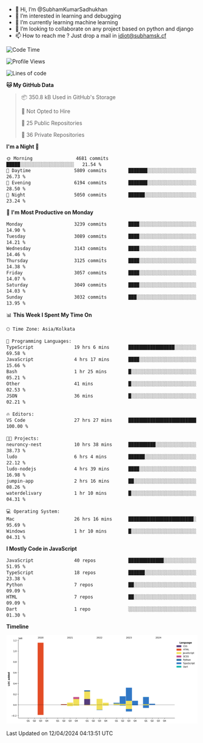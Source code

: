 - 👋 Hi, I’m @SubhamKumarSadhukhan
- 👀 I’m interested in learning and debugging
- 🌱 I’m currently learning machine learning
- 💞️ I’m looking to collaborate on any project based on python and django
- 📫 How to reach me ?
      Just drop a mail in idiot@subhamsk.cf

<!---
SubhamKumarSadhukhan/SubhamKumarSadhukhan is a ✨ special ✨ repository because its `README.md` (this file) appears on your GitHub profile.
You can click the Preview link to take a look at your changes.
--->


<!--START_SECTION:waka-->
![Code Time](http://img.shields.io/badge/Code%20Time-2%2C114%20hrs%2038%20mins-blue)

![Profile Views](http://img.shields.io/badge/Profile%20Views-0-blue)

![Lines of code](https://img.shields.io/badge/From%20Hello%20World%20I%27ve%20Written-2.5%20million%20lines%20of%20code-blue)

**🐱 My GitHub Data** 

> 📦 350.8 kB Used in GitHub's Storage 
 > 
> 🚫 Not Opted to Hire
 > 
> 📜 25 Public Repositories 
 > 
> 🔑 36 Private Repositories 
 > 
**I'm a Night 🦉** 

```text
🌞 Morning                4681 commits        █████░░░░░░░░░░░░░░░░░░░░   21.54 % 
🌆 Daytime                5809 commits        ███████░░░░░░░░░░░░░░░░░░   26.73 % 
🌃 Evening                6194 commits        ███████░░░░░░░░░░░░░░░░░░   28.50 % 
🌙 Night                  5050 commits        ██████░░░░░░░░░░░░░░░░░░░   23.24 % 
```
📅 **I'm Most Productive on Monday** 

```text
Monday                   3239 commits        ████░░░░░░░░░░░░░░░░░░░░░   14.90 % 
Tuesday                  3089 commits        ████░░░░░░░░░░░░░░░░░░░░░   14.21 % 
Wednesday                3143 commits        ████░░░░░░░░░░░░░░░░░░░░░   14.46 % 
Thursday                 3125 commits        ████░░░░░░░░░░░░░░░░░░░░░   14.38 % 
Friday                   3057 commits        ████░░░░░░░░░░░░░░░░░░░░░   14.07 % 
Saturday                 3049 commits        ████░░░░░░░░░░░░░░░░░░░░░   14.03 % 
Sunday                   3032 commits        ███░░░░░░░░░░░░░░░░░░░░░░   13.95 % 
```


📊 **This Week I Spent My Time On** 

```text
🕑︎ Time Zone: Asia/Kolkata

💬 Programming Languages: 
TypeScript               19 hrs 6 mins       █████████████████░░░░░░░░   69.58 % 
JavaScript               4 hrs 17 mins       ████░░░░░░░░░░░░░░░░░░░░░   15.66 % 
Bash                     1 hr 25 mins        █░░░░░░░░░░░░░░░░░░░░░░░░   05.21 % 
Other                    41 mins             █░░░░░░░░░░░░░░░░░░░░░░░░   02.53 % 
JSON                     36 mins             █░░░░░░░░░░░░░░░░░░░░░░░░   02.21 % 

🔥 Editors: 
VS Code                  27 hrs 27 mins      █████████████████████████   100.00 % 

🐱‍💻 Projects: 
neuroncy-nest            10 hrs 38 mins      ██████████░░░░░░░░░░░░░░░   38.73 % 
ludo                     6 hrs 4 mins        ██████░░░░░░░░░░░░░░░░░░░   22.12 % 
ludo-nodejs              4 hrs 39 mins       ████░░░░░░░░░░░░░░░░░░░░░   16.98 % 
jumpin-app               2 hrs 16 mins       ██░░░░░░░░░░░░░░░░░░░░░░░   08.26 % 
waterdelivary            1 hr 10 mins        █░░░░░░░░░░░░░░░░░░░░░░░░   04.31 % 

💻 Operating System: 
Mac                      26 hrs 16 mins      ████████████████████████░   95.69 % 
Windows                  1 hr 10 mins        █░░░░░░░░░░░░░░░░░░░░░░░░   04.31 % 
```

**I Mostly Code in JavaScript** 

```text
JavaScript               40 repos            █████████████░░░░░░░░░░░░   51.95 % 
TypeScript               18 repos            ██████░░░░░░░░░░░░░░░░░░░   23.38 % 
Python                   7 repos             ██░░░░░░░░░░░░░░░░░░░░░░░   09.09 % 
HTML                     7 repos             ██░░░░░░░░░░░░░░░░░░░░░░░   09.09 % 
Dart                     1 repo              ░░░░░░░░░░░░░░░░░░░░░░░░░   01.30 % 
```



**Timeline**

![Lines of Code chart](https://raw.githubusercontent.com/SubhamKumarSadhukhan/SubhamKumarSadhukhan/main/assets/bar_graph.png)


 Last Updated on 12/04/2024 04:13:51 UTC
<!--END_SECTION:waka-->
